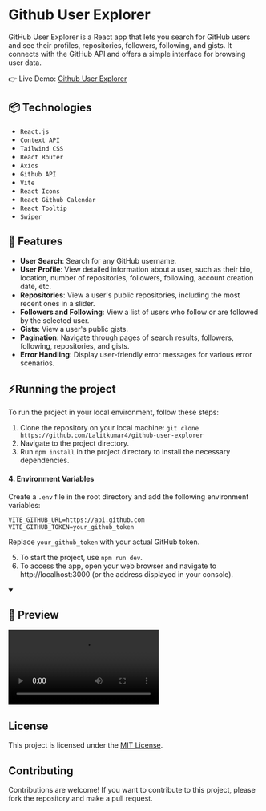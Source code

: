 # Github User Explorer

GitHub User Explorer is a React app that lets you search for GitHub users and see their profiles, repositories, followers, following, and gists. It connects with the GitHub API and offers a simple interface for browsing user data.

👉 Live Demo: [Github User Explorer](https://github-user-explorer-iota.vercel.app/)

## 📦 Technologies
- `React.js`
- `Context API`
- `Tailwind CSS`
- `React Router`
- `Axios`
- `Github API`
- `Vite`
- `React Icons`
- `React Github Calendar`
- `React Tooltip`
- `Swiper`

## 🚀 Features
- **User Search**: Search for any GitHub username.
- **User Profile**: View detailed information about a user, such as their bio, location, number of repositories, followers, following, account creation date, etc.
- **Repositories**: View a user's public repositories, including the most recent ones in a slider.
- **Followers and Following**: View a list of users who follow or are followed by the selected user.
- **Gists**: View a user's public gists.
- **Pagination**: Navigate through pages of search results, followers, following, repositories, and gists.
- **Error Handling**: Display user-friendly error messages for various error scenarios.
  
## ⚡Running the project
To run the project in your local environment, follow these steps:

  1. Clone the repository on your local machine: `git clone https://github.com/Lalitkumar4/github-user-explorer`
  2. Navigate to the project directory.
  3. Run `npm install` in the project directory to install the necessary dependencies.

  #### 4. Environment Variables

  Create a `.env` file in the root directory and add the following environment variables:

  ```
  VITE_GITHUB_URL=https://api.github.com
  VITE_GITHUB_TOKEN=your_github_token
  ```
  Replace `your_github_token` with your actual GitHub token.

5. To start the project, use `npm run dev`.
6. To access the app, open your web browser and navigate to http://localhost:3000 (or the address displayed in your console).

<details open>
<summary><h2>🎥 Preview</h2></summary>
<video src="https://github.com/Lalitkumar4/github-user-explorer/assets/64465383/9a5d1f42-06ad-404a-bd60-0d3094c629b3" controls="controls" >
</video>
</details>

## License
This project is licensed under the [MIT License](https://github.com/Lalitkumar4/github-user-explorer/blob/main/LICENSE).

## Contributing
Contributions are welcome! If you want to contribute to this project, please fork the repository and make a pull request.



